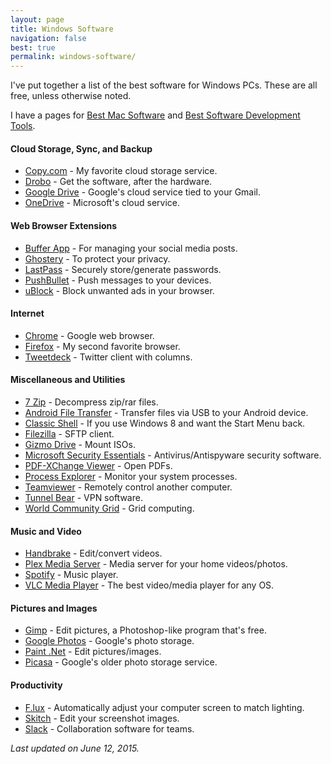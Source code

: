 ```yaml
---
layout: page
title: Windows Software
navigation: false
best: true
permalink: windows-software/
---
```


I've put together a list of the best software for Windows PCs. These are all free, unless otherwise noted.

I have a pages for <a href="/best/mac-software/">Best Mac Software</a> and <a href="/best/software-development-tools/">Best Software Development Tools</a>.

#### Cloud Storage, Sync, and Backup

* [Copy.com](https://copy.com/?r=1u9vhV) - My favorite cloud storage service.
* [Drobo](http://www.drobo.com/) - Get the software, after the hardware.
* [Google Drive](https://drive.google.com/) - Google's cloud service tied to your Gmail.
* [OneDrive](https://onedrive.live.com/?invref=e8e0c21396a27dc4&invsrc=90) - Microsoft's cloud service.

#### Web Browser Extensions

* [Buffer App](https://buffer.com/extras) - For managing your social media posts.
* [Ghostery](https://www.ghostery.com/en/) - To protect your privacy.
* [LastPass](https://lastpass.com/f?3306226) - Securely store/generate passwords.
* [PushBullet](https://www.pushbullet.com/) - Push messages to your devices.
* [uBlock](https://www.ublock.org/) - Block unwanted ads in your browser.

#### Internet

* [Chrome](http://www.google.com/chrome) - Google web browser.
* [Firefox](http://www.mozilla.org/en-US/firefox/new/) - My second favorite browser.
* [Tweetdeck](https://about.twitter.com/products/tweetdeck) - Twitter client with columns.

#### Miscellaneous and Utilities

* [7 Zip](http://www.7-zip.org/) - Decompress zip/rar files.
* [Android File Transfer](http://www.android.com/filetransfer/) - Transfer files via USB to your Android device.
* [Classic Shell](http://www.classicshell.net/) - If you use Windows 8 and want the Start Menu back.
* [Filezilla](http://filezilla-project.org/) - SFTP client.
* [Gizmo Drive](http://arainia.com/software/gizmo/overview.php?nID=4) - Mount ISOs.
* [Microsoft Security Essentials](http://www.microsoft.com/Security_Essentials/) - Antivirus/Antispyware security software.
* [PDF-XChange Viewer](http://www.docu-track.com/) - Open PDFs.
* [Process Explorer](http://technet.microsoft.com/en-us/sysinternals/bb896653) - Monitor your system processes.
* [Teamviewer](http://www.teamviewer.com/en/index.aspx) - Remotely control another computer.
* [Tunnel Bear](http://www.tunnelbear.com/) - VPN software.
* [World Community Grid](http://www.worldcommunitygrid.org/) - Grid computing.

#### Music and Video

* [Handbrake](http://handbrake.fr/) - Edit/convert videos.
* [Plex Media Server](https://plex.tv/) - Media server for your home videos/photos.
* [Spotify](http://www.spotify.com/) - Music player.
* [VLC Media Player](http://www.videolan.org/vlc/) - The best video/media player for any OS.

#### Pictures and Images

* [Gimp](http://www.gimp.org/) - Edit pictures, a Photoshop-like program that's free.
* [Google Photos](https://photos.google.com/apps) - Google's photo storage.
* [Paint .Net](http://www.getpaint.net/) - Edit pictures/images.
* [Picasa](http://picasa.google.com/) - Google's older photo storage service.

#### Productivity

* [F.lux](http://stereopsis.com/flux/) - Automatically adjust your computer screen to match lighting.
* [Skitch](https://evernote.com/skitch/) - Edit your screenshot images.
* [Slack](https://slack.com/) - Collaboration software for teams.


<i>Last updated on June 12, 2015.</i>
